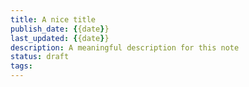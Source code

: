 ```yaml
---
title: A nice title
publish_date: {{date}}
last_updated: {{date}}
description: A meaningful description for this note
status: draft
tags:
---
```


